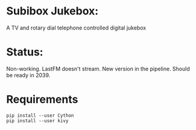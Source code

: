 # Subibox Jukebox: 

A TV and rotary dial telephone controlled digital jukebox

# Status:

Non-working.  LastFM doesn't stream.  New version in the pipeline.  Should be ready in 2039.


# Requirements

```
pip install --user Cython
pip install --user kivy
```
